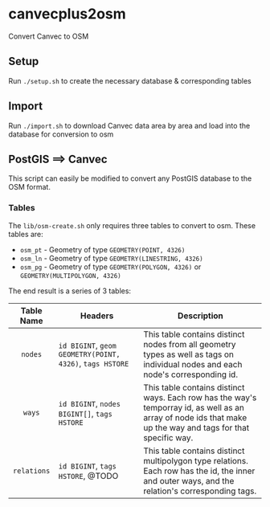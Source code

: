 canvecplus2osm
==============

Convert Canvec to OSM

## Setup

Run `./setup.sh` to create the necessary database & corresponding tables

## Import 

Run `./import.sh` to download Canvec data area by area and load into the database for conversion to osm

## PostGIS ==> Canvec

This script can easily be modified to convert any PostGIS database to the OSM format.

### Tables

The `lib/osm-create.sh` only requires three tables to convert to osm. These tables are:

- `osm_pt` - Geometry of type `GEOMETRY(POINT, 4326)`
- `osm_ln` - Geometry of type `GEOMETRY(LINESTRING, 4326)`
- `osm_pg` - Geometry of type `GEOMETRY(POLYGON, 4326)` or `GEOMETRY(MULTIPOLYGON, 4326)`

The end result is a series of 3 tables:

| Table Name  | Headers                                                         | Description |
| :---------: | --------------------------------------------------------------- | ----------- |
| `nodes`     | `id BIGINT`, `geom GEOMETRY(POINT, 4326)`, `tags HSTORE`        | This table contains distinct nodes from all geometry types as well as tags on individual nodes and each node's corresponding id. |
| `ways`      | `id BIGINT`, `nodes BIGINT[]`, `tags HSTORE`                    | This table contains distinct ways. Each row has the way's temporray id, as well as an array of node ids that make up the way and tags for that specific way. | 
| `relations` | `id BIGINT`, `tags HSTORE`, @TODO                               | This table contains distinct multipolygon type relations. Each row has the id, the inner and outer ways, and the relation's corresponding tags. |
